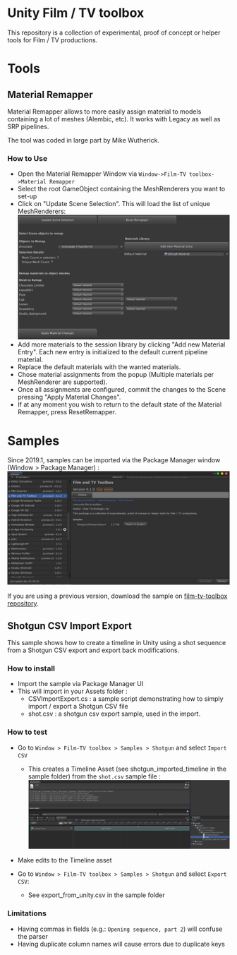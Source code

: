 Unity Film / TV toolbox
=========================

This repository is a collection of experimental, proof of concept or helper tools for Film / TV productions.
 
Tools
=========================

Material Remapper
----------------------
Material Remapper allows to more easily assign material to models containing a lot of meshes (Alembic, etc).
It works with Legacy as well as SRP pipelines.

The tool was coded in large part by Mike Wutherick.

### How to Use

* Open the Material Remapper Window via `Window->Film-TV toolbox->Material Remapper`
* Select the root GameObject containing the MeshRenderers you want to set-up
* Click on "Update Scene Selection". This will load the list of unique MeshRenderers: ![import settings](images/WindowPopulated.png)
* Add more materials to the session library by clicking "Add new Material Entry". Each new entry is initialized to the default current pipeline material.
* Replace the default materials with the wanted materials.
* Chose material assignments from the popup (Multiple materials per MeshRenderer are supported). 
* Once all assignments are configured, commit the changes to the Scene pressing "Apply Material Changes".
* If at any moment you wish to return to the default state of the Material Remapper, press ResetRemapper.

Samples
==========================

Since 2019.1, samples can be imported via the Package Manager window (Window > Package Manager) :
![Package Manager UI](images/SamplesImport.png)

If you are using a previous version, download the sample on [film-tv-toolbox repository](https://github.com/Unity-Technologies/film-tv-toolbox).


Shotgun CSV Import Export
--------------------------

This sample shows how to create a timeline in Unity using a shot sequence from a Shotgun CSV export and export back modifications.

### How to install

* Import the sample via Package Manager UI
* This will import in your Assets folder :
    * CSVImportExport.cs : a sample script demonstrating how to simply import / export a Shotgun CSV file
    * shot.csv : a shotgun csv export sample, used in the import.

### How to test

* Go to `Window > Film-TV toolbox > Samples > Shotgun` and select `Import CSV`
    * This creates a Timeline Asset (see shotgun_imported_timeline in the sample folder) from the `shot.csv` sample file :
    ![Package Manager UI](images/ShotgunCSVImportResultTimeline.png)

* Make edits to the Timeline asset

* Go to `Window > Film-TV toolbox > Samples > Shotgun` and select `Export CSV`:
    * See export_from_unity.csv in the sample folder

### Limitations

* Having commas in fields (e.g.: `Opening sequence, part 2`) will confuse the parser
* Having duplicate column names will cause errors due to duplicate keys
